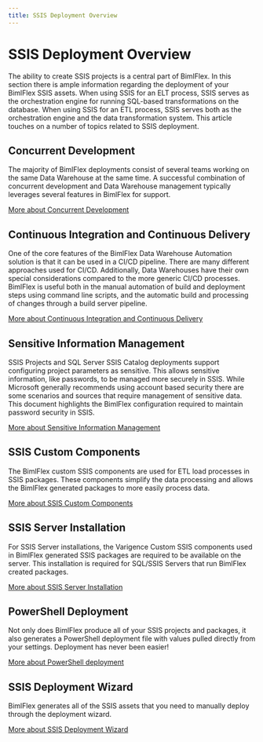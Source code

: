 ```yaml
---
title: SSIS Deployment Overview
---
```

# SSIS Deployment Overview

The ability to create SSIS projects is a central part of BimlFlex. In this section there is ample information regarding the deployment of your BimlFlex SSIS assets. When using SSIS for an ELT process, SSIS serves as the orchestration engine for running SQL-based transformations on the database. When using SSIS for an ETL process, SSIS serves both as the orchestration engine and the data transformation system. This article touches on a number of topics related to SSIS deployment.

## Concurrent Development

The majority of BimlFlex deployments consist of several teams working on the same Data Warehouse at the same time. A successful combination of concurrent development and Data Warehouse management typically leverages several features in BimlFlex for support.

[More about Concurrent Development](xref:bimlflex-ssis-concurrent-development)

## Continuous Integration and Continuous Delivery

One of the core features of the BimlFlex Data Warehouse Automation solution is that it can be used in a CI/CD pipeline. There are many different approaches used for CI/CD. Additionally, Data Warehouses have their own special considerations compared to the more generic CI/CD processes. BimlFlex is useful both in the manual automation of build and deployment steps using command line scripts, and the automatic build and processing of changes through a build server pipeline.

[More about Continuous Integration and Continuous Delivery](xref:bimlflex-ssis-continuous-integration-and-continuous-delivery)

## Sensitive Information Management

SSIS Projects and SQL Server SSIS Catalog deployments support configuring project parameters as sensitive. This allows sensitive information, like passwords, to be managed more securely in SSIS. While Microsoft generally recommends using account based security there are some scenarios and sources that require management of sensitive data. This document highlights the BimlFlex configuration required to maintain password security in SSIS.

[More about Sensitive Information Management](xref:bimlflex-ssis-deployment-sensitive-info-management)

## SSIS Custom Components

The BimlFlex custom SSIS components are used for ETL load processes in SSIS packages. These components simplify the data processing and allows the BimlFlex generated packages to more easily process data.

[More about SSIS Custom Components](xref:bimlflex-ssis-custom-components)

## SSIS Server Installation

For SSIS Server installations, the Varigence Custom SSIS components used in BimlFlex generated SSIS packages are required to be available on the server.
This installation is required for SQL/SSIS Servers that run BimlFlex created packages.

[More about SSIS Server Installation](xref:bimlflex-ssis-deployment-ssis-server-install)

## PowerShell Deployment

Not only does BimlFlex produce all of your SSIS projects and packages, it also generates a PowerShell deployment file with values pulled directly from your settings. Deployment has never been easier!

[More about PowerShell deployment](xref:bimlflex-ssis-using-powershell)

## SSIS Deployment Wizard

BimlFlex generates all of the SSIS assets that you need to manually deploy through the deployment wizard.

[More about SSIS Deployment Wizard](xref:bimlflex-ssis-deployment-wizard)
